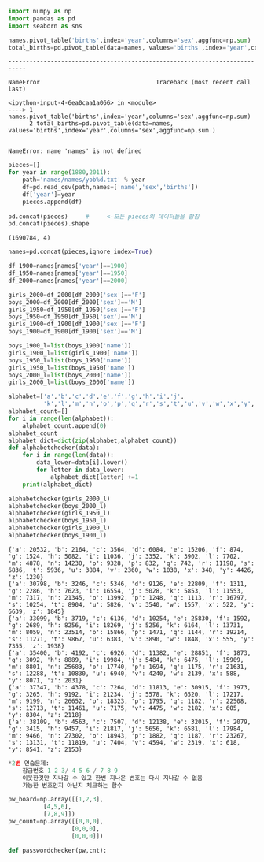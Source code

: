 ```python
import numpy as np
import pandas as pd
import seaborn as sns
```


```python
names.pivot_table('births',index='year',columns='sex',aggfunc=np.sum)
total_births=pd.pivot_table(data=names, values='births',index='year',columns='sex',aggfunc=np.sum )
```


    ---------------------------------------------------------------------------

    NameError                                 Traceback (most recent call last)

    <ipython-input-4-6ea0caa1a066> in <module>
    ----> 1 names.pivot_table('births',index='year',columns='sex',aggfunc=np.sum)
          2 total_births=pd.pivot_table(data=names, values='births',index='year',columns='sex',aggfunc=np.sum )
    

    NameError: name 'names' is not defined



```python
pieces=[]
for year in range(1880,2011):
    path='names/names/yob%d.txt' % year
    df=pd.read_csv(path,names=['name','sex','births'])
    df['year']=year
    pieces.append(df)
    
pd.concat(pieces)     #     <-모든 pieces의 데이터들을 합침
pd.concat(pieces).shape
```




    (1690784, 4)




```python
names=pd.concat(pieces,ignore_index=True)
```


```python
df_1900=names[names['year']==1900]
df_1950=names[names['year']==1950]
df_2000=names[names['year']==2000]
```


```python
girls_2000=df_2000[df_2000['sex']=='F']
boys_2000=df_2000[df_2000['sex']=='M']
girls_1950=df_1950[df_1950['sex']=='F']
boys_1950=df_1950[df_1950['sex']=='M']
girls_1900=df_1900[df_1900['sex']=='F']
boys_1900=df_1900[df_1900['sex']=='M']
```


```python
boys_1900_l=list(boys_1900['name'])
girls_1900_l=list(girls_1900['name'])
boys_1950_l=list(boys_1950['name'])
girls_1950_l=list(boys_1950['name'])
boys_2000_l=list(boys_2000['name'])
girls_2000_l=list(boys_2000['name'])
```


```python
alphabet=['a','b','c','d','e','f','g','h','i','j',
          'k','l','m','n','o','p','q','r','s','t','u','v','w','x','y','z']
alphabet_count=[]
for i in range(len(alphabet)):
    alphabet_count.append(0)
alphabet_count
alphabet_dict=dict(zip(alphabet,alphabet_count)) 
def alphabetchecker(data):
    for i in range(len(data)):
        data_lower=data[i].lower()
        for letter in data_lower:
            alphabet_dict[letter] +=1
    print(alphabet_dict)
```


```python
alphabetchecker(girls_2000_l)
alphabetchecker(boys_2000_l)
alphabetchecker(girls_1950_l)
alphabetchecker(boys_1950_l)
alphabetchecker(girls_1900_l)
alphabetchecker(boys_1900_l)
```

    {'a': 20532, 'b': 2164, 'c': 3564, 'd': 6084, 'e': 15206, 'f': 874, 'g': 1524, 'h': 5082, 'i': 11036, 'j': 3352, 'k': 3902, 'l': 7702, 'm': 4878, 'n': 14230, 'o': 9328, 'p': 832, 'q': 742, 'r': 11198, 's': 6836, 't': 5936, 'u': 3884, 'v': 2360, 'w': 1038, 'x': 348, 'y': 4426, 'z': 1230}
    {'a': 30798, 'b': 3246, 'c': 5346, 'd': 9126, 'e': 22809, 'f': 1311, 'g': 2286, 'h': 7623, 'i': 16554, 'j': 5028, 'k': 5853, 'l': 11553, 'm': 7317, 'n': 21345, 'o': 13992, 'p': 1248, 'q': 1113, 'r': 16797, 's': 10254, 't': 8904, 'u': 5826, 'v': 3540, 'w': 1557, 'x': 522, 'y': 6639, 'z': 1845}
    {'a': 33099, 'b': 3719, 'c': 6136, 'd': 10254, 'e': 25830, 'f': 1592, 'g': 2689, 'h': 8256, 'i': 18269, 'j': 5256, 'k': 6164, 'l': 13731, 'm': 8059, 'n': 23514, 'o': 15866, 'p': 1471, 'q': 1144, 'r': 19214, 's': 11271, 't': 9867, 'u': 6383, 'v': 3890, 'w': 1848, 'x': 555, 'y': 7355, 'z': 1938}
    {'a': 35400, 'b': 4192, 'c': 6926, 'd': 11382, 'e': 28851, 'f': 1873, 'g': 3092, 'h': 8889, 'i': 19984, 'j': 5484, 'k': 6475, 'l': 15909, 'm': 8801, 'n': 25683, 'o': 17740, 'p': 1694, 'q': 1175, 'r': 21631, 's': 12288, 't': 10830, 'u': 6940, 'v': 4240, 'w': 2139, 'x': 588, 'y': 8071, 'z': 2031}
    {'a': 37347, 'b': 4378, 'c': 7264, 'd': 11813, 'e': 30915, 'f': 1973, 'g': 3265, 'h': 9192, 'i': 21234, 'j': 5578, 'k': 6520, 'l': 17217, 'm': 9199, 'n': 26652, 'o': 18323, 'p': 1795, 'q': 1182, 'r': 22508, 's': 12713, 't': 11461, 'u': 7175, 'v': 4475, 'w': 2182, 'x': 605, 'y': 8304, 'z': 2118}
    {'a': 38109, 'b': 4563, 'c': 7507, 'd': 12138, 'e': 32015, 'f': 2079, 'g': 3415, 'h': 9457, 'i': 21817, 'j': 5656, 'k': 6581, 'l': 17984, 'm': 9466, 'n': 27302, 'o': 18943, 'p': 1882, 'q': 1187, 'r': 23267, 's': 13131, 't': 11819, 'u': 7404, 'v': 4594, 'w': 2319, 'x': 618, 'y': 8541, 'z': 2153}
    


```python
*2번 연습문제:
    잠금번호 1 2 3/ 4 5 6 / 7 8 9 
    이웃한것만 지나갈 수 있고 한번 지나온 번호는 다시 지나갈 수 없음
    가능한 번호인지 아닌지 체크하는 함수
```


```python
pw_board=np.array([[1,2,3],
          [4,5,6],
          [7,8,9]])
pw_count=np.array([[0,0,0],
                  [0,0,0],
                  [0,0,0]])
```


```python
def passwordchecker(pw,cnt):
    
```


```python

```


```python

```


```python

```
